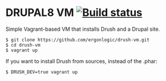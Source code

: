 DRUPAL8 VM [![Build status](https://travis-ci.org/ergonlogic/d8-vm.svg)](https://travis-ci.org/ergonlogic/d8-vm)
==========

Simple Vagrant-based VM that installs Drush and a Drupal site.

    $ git clone https://github.com/ergonlogic/drush-vm.git
    $ cd drush-vm
    $ vagrant up

If you want to install Drush from sources, instead of the .phar:

    $ DRUSH_DEV=true vagrant up

